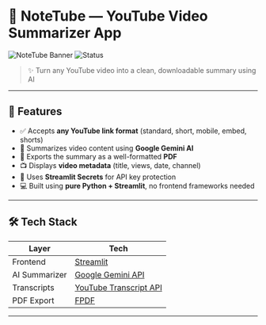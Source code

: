 # 🎥 NoteTube — YouTube Video Summarizer App

![NoteTube Banner](https://img.shields.io/badge/Built%20with-Streamlit%20%26%20Google%20Gemini-success?style=for-the-badge)
![Status](https://img.shields.io/badge/Status-Live-brightgreen?style=for-the-badge)

> ✨ Turn any YouTube video into a clean, downloadable summary using AI

---

## 🚀 Features

- ✅ Accepts **any YouTube link format** (standard, short, mobile, embed, shorts)
- 🧠 Summarizes video content using **Google Gemini AI**
- 📄 Exports the summary as a well-formatted **PDF**
- 📺 Displays **video metadata** (title, views, date, channel)
- 🔐 Uses **Streamlit Secrets** for API key protection
- 💻 Built using **pure Python + Streamlit**, no frontend frameworks needed
---

## 🛠️ Tech Stack

| Layer        | Tech                          |
|--------------|-------------------------------|
| Frontend     | [Streamlit](https://streamlit.io) |
| AI Summarizer| [Google Gemini API](https://ai.google.dev) |
| Transcripts  | [YouTube Transcript API](https://pypi.org/project/youtube-transcript-api/) |
| PDF Export   | [FPDF](https://pyfpdf.github.io/) |

---
